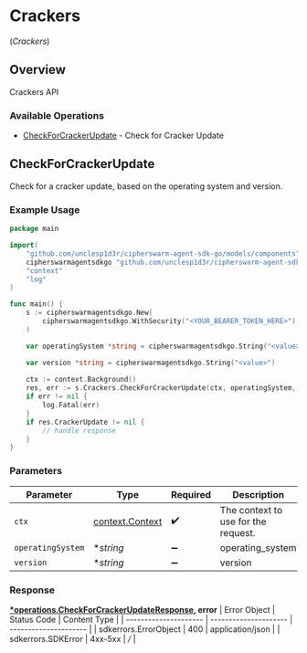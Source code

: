 # Crackers
(*Crackers*)

## Overview

Crackers API

### Available Operations

* [CheckForCrackerUpdate](#checkforcrackerupdate) - Check for Cracker Update

## CheckForCrackerUpdate

Check for a cracker update, based on the operating system and version.

### Example Usage

```go
package main

import(
	"github.com/unclesp1d3r/cipherswarm-agent-sdk-go/models/components"
	cipherswarmagentsdkgo "github.com/unclesp1d3r/cipherswarm-agent-sdk-go"
	"context"
	"log"
)

func main() {
    s := cipherswarmagentsdkgo.New(
        cipherswarmagentsdkgo.WithSecurity("<YOUR_BEARER_TOKEN_HERE>"),
    )

    var operatingSystem *string = cipherswarmagentsdkgo.String("<value>")

    var version *string = cipherswarmagentsdkgo.String("<value>")
    
    ctx := context.Background()
    res, err := s.Crackers.CheckForCrackerUpdate(ctx, operatingSystem, version)
    if err != nil {
        log.Fatal(err)
    }
    if res.CrackerUpdate != nil {
        // handle response
    }
}
```

### Parameters

| Parameter                                             | Type                                                  | Required                                              | Description                                           |
| ----------------------------------------------------- | ----------------------------------------------------- | ----------------------------------------------------- | ----------------------------------------------------- |
| `ctx`                                                 | [context.Context](https://pkg.go.dev/context#Context) | :heavy_check_mark:                                    | The context to use for the request.                   |
| `operatingSystem`                                     | **string*                                             | :heavy_minus_sign:                                    | operating_system                                      |
| `version`                                             | **string*                                             | :heavy_minus_sign:                                    | version                                               |


### Response

**[*operations.CheckForCrackerUpdateResponse](../../models/operations/checkforcrackerupdateresponse.md), error**
| Error Object          | Status Code           | Content Type          |
| --------------------- | --------------------- | --------------------- |
| sdkerrors.ErrorObject | 400                   | application/json      |
| sdkerrors.SDKError    | 4xx-5xx               | */*                   |
